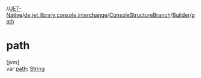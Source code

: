 //[JET-Native](../../../../index.md)/[de.jet.library.console.interchange](../../index.md)/[ConsoleStructureBranch](../index.md)/[Builder](index.md)/[path](path.md)

# path

[jvm]\
var [path](path.md): [String](https://kotlinlang.org/api/latest/jvm/stdlib/kotlin/-string/index.html)
